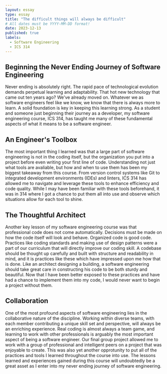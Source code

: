 ```yaml
---
layout: essay
type: essay
title: "The difficult things will always be difficult"
# All dates must be YYYY-MM-DD format!
date: 2023-12-13
published: true
labels:
  - Software Engineering
  - ICS 314
---
```


## Beginning the Never Ending Journey of Software Engineering

Never ending is absolutely right. The rapid pace of technological evolution demands perpetual learning and adaptability. That hot new technology that came out ten years ago? We've already moved on. Whatever we as software engineers feel like we know, we know that there is always more to learn. A solid foundation is key in keeping this learning strong.
As a student and someone just beginning their journey as a developer, my software engineering course, ICS 314, has taught me many of these fundamental aspects of what it means to be a software engineer.

## An Engineer's Toolbox

The most important thing I learned was that a large part of software engineering is not in the coding itself, but the organization you put into a project before even writing your first line of code. Understanding not just what tools are avaliable, but how and when to use them has been my biggest takeaway from this course.
From version control systems like Git to integrated development environments (IDEs) and linters, ICS 314 has allowed me to navigate and leverage these tools to enhance efficiency and code quality.
While I may have been familiar with these tools beforehand, it was in 314 where I got a chance to put them all into use and observe which situations allow for each tool to shine.

## The Thoughtful Architect

Another key lesson of my software engineering course was that professional code does not come automatically. Decisions must be made on how the code itself will look and behave. Organized code is good code.
Practices like coding standards and making use of design patterns were a part of our curriculum that will directly improve our coding skill. A codebase should be thought up carefully and built with structure and readability in mind, and it is practices like these which have impressed upon me how that is done.
Like an architect designing a building, a software engineering should take great care in constructing his code to be both sturdy and beautiful. Now that I have been better exposed to these practices and have had a chance to implement them into my code, I would never want to begin a project without them.

## Collaboration

One of the most profound aspects of software engineering lies in the collaborative nature of the discipline. Working within diverse teams, with each member contributing a unique skill set and perspective, will always be an enriching experience. 
Real coding is almost always a team game, and learning to work with other professionals is arguably the most important aspect of being a software engineer.
Our final group project allowed me to work with a group of professional and intelligent peers on a project that was enjoyable to create. This was also yet another opprotunity to put all of the practices and tools I learned throughout the course into use. 
The lessons learned and experiences gained during this course will undoubtedly be a great asset as I enter into my never ending journey of software engineering.

